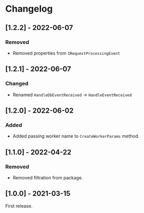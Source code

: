 # Changelog

## [1.2.2] - 2022-06-07

### Removed

- Removed properties from `IRequestProcessingEvent`

## [1.2.1] - 2022-06-07

### Changed

- Renamed `HandleDbEventReceived` -> `HandleEventReceived`

## [1.2.0] - 2022-06-02

### Added

- Added passing worker name to `CreateWorkerParams` method.

## [1.1.0] - 2022-04-22

### Removed

- Removed filtration from package.

## [1.0.0] - 2021-03-15

First release.
